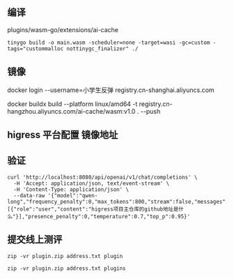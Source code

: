 ## 编译
plugins/wasm-go/extensions/ai-cache

```
tinygo build -o main.wasm -scheduler=none -target=wasi -gc=custom -tags="custommalloc nottinygc_finalizer" ./
```

## 镜像
docker login --username=小学生反弹 registry.cn-shanghai.aliyuncs.com

docker buildx build --platform linux/amd64 -t registry.cn-hangzhou.aliyuncs.com/ai-cache/wasm:v1.0 . --push


## higress 平台配置 镜像地址

## 验证
```
curl 'http://localhost:8080/api/openai/v1/chat/completions' \
  -H 'Accept: application/json, text/event-stream' \
  -H 'Content-Type: application/json' \
  --data-raw '{"model":"qwen-long","frequency_penalty":0,"max_tokens":800,"stream":false,"messages":[{"role":"user","content":"higress项目主仓库的github地址是什么"}],"presence_penalty":0,"temperature":0.7,"top_p":0.95}'
```

## 提交线上测评

```
zip -vr plugin.zip address.txt plugin
```
```
zip -vr plugin.zip address.txt plugins
```